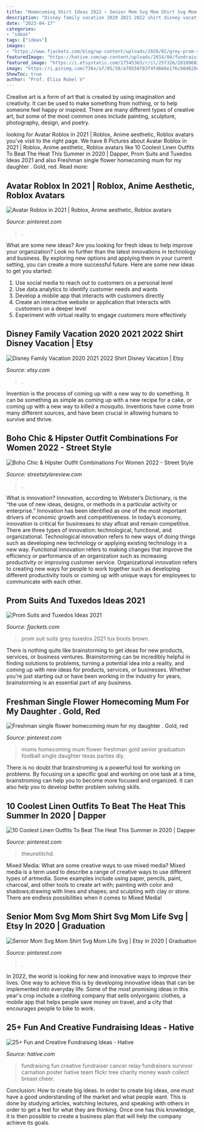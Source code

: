 ```yaml
---
title: "Homecoming Shirt Ideas 2022 ~ Senior Mom Svg Mom Shirt Svg Mom Life Svg"
description: "Disney family vacation 2020 2021 2022 shirt disney vacation"
date: "2023-04-17"
categories:
- "ideas"
tags: ["ideas"]
images:
- "https://www.fjackets.com/blog/wp-content/uploads/2020/02/grey-prom-suit.jpg"
featuredImage: "https://hative.com/wp-content/uploads/2014/04/fundraising-ideas/12-buy-a-carnation-for-a-survivor.jpg"
featured_image: "https://i.etsystatic.com/17545363/r/il/25f326/2018968306/il_794xN.2018968306_csiw.jpg"
image: "https://i.pinimg.com/736x/a7/85/58/a78558f83f4fd666e176cb0d628c0f16--graduation-leis-graduation-parties.jpg"
ShowToc: true
author: "Prof. Eliza Robel V"
---
```



Creative art is a form of art that is created by using imagination and creativity. It can be used to make something from nothing, or to help someone feel happy or inspired. There are many different types of creative art, but some of the most common ones include painting, sculpture, photography, design, and poetry.

	

		
looking for Avatar Roblox in 2021 | Roblox, Anime aesthetic, Roblox avatars you've visit to the right page. We have 8 Pictures about Avatar Roblox in 2021 | Roblox, Anime aesthetic, Roblox avatars like 10 Coolest Linen Outfits To Beat The Heat This Summer in 2020 | Dapper, Prom Suits and Tuxedos Ideas 2021 and also Freshman single flower homecoming mum for my daughter . Gold, red. Read more:
		
    
## Avatar Roblox In 2021 | Roblox, Anime Aesthetic, Roblox Avatars

<img loading=lazy src="https://i.pinimg.com/736x/66/0c/fe/660cfed7229a3f0daf89fae13f02958b.jpg" onerror="this.onerror=null;this.src='https://tse4.mm.bing.net/th?id=OIP.zJ2KiV4evVED_BpT50oqoAAAAA&amp;pid=15.1';" alt="Avatar Roblox in 2021 | Roblox, Anime aesthetic, Roblox avatars">

_Source: pinterest.com_

>. 

	

What are some new ideas?
Are you looking for fresh ideas to help improve your organization? Look no further than the latest innovations in technology and business. By exploring new options and applying them in your current setting, you can create a more successful future. Here are some new ideas to get you started: 
1. Use social media to reach out to customers on a personal level 
2. Use data analytics to identify customer needs and wants 
3. Develop a mobile app that interacts with customers directly 
4. Create an interactive website or application that interacts with customers on a deeper level 
5. Experiment with virtual reality to engage customers more effectively 

    
## Disney Family Vacation 2020 2021 2022 Shirt Disney Vacation | Etsy

<img loading=lazy src="https://i.etsystatic.com/17545363/r/il/25f326/2018968306/il_794xN.2018968306_csiw.jpg" onerror="this.onerror=null;this.src='https://tse2.mm.bing.net/th?id=OIP.mMdM3tuM7Npi5gYYQXcM4AHaLp&amp;pid=15.1';" alt="Disney Family Vacation 2020 2021 2022 Shirt Disney Vacation | Etsy">

_Source: etsy.com_

>. 

	

Invention is the process of coming up with a new way to do something. It can be something as simple as coming up with a new recipe for a cake, or coming up with a new way to killed a mosquito. Inventions have come from many different sources, and have been crucial in allowing humans to survive and thrive.

    
## Boho Chic &amp; Hipster Outfit Combinations For Women 2022 - Street Style

<img loading=lazy src="https://streetstylereview.com/wp-content/uploads/2021/08/boho-hipster-outfit-ideas-for-ladies-15.jpg" onerror="this.onerror=null;this.src='https://tse3.mm.bing.net/th?id=OIP.MXi26dHG_dFJ7gB5nXcBywAAAA&amp;pid=15.1';" alt="Boho Chic &amp; Hipster Outfit Combinations For Women 2022 - Street Style">

_Source: streetstylereview.com_

>. 

	

What is innovation?
Innovation, according to Webster’s Dictionary, is the “the use of new ideas, designs, or methods in a particular activity or enterprise.” Innovation has been identified as one of the most important drivers of economic growth and competitiveness. In today’s economy, innovation is critical for businesses to stay afloat and remain competitive. There are three types of innovation: technological, functional, and organizational.
Technological innovation refers to new ways of doing things such as developing new technology or applying existing technology in a new way. Functional innovation refers to making changes that improve the efficiency or performance of an organization such as increasing productivity or improving customer service. Organizational innovation refers to creating new ways for people to work together such as developing different productivity tools or coming up with unique ways for employees to communicate with each other.

    
## Prom Suits And Tuxedos Ideas 2021

<img loading=lazy src="https://www.fjackets.com/blog/wp-content/uploads/2020/02/grey-prom-suit.jpg" onerror="this.onerror=null;this.src='https://tse4.mm.bing.net/th?id=OIP.h1sPKm_eIvJh_wY0ffVVfQHaLT&amp;pid=15.1';" alt="Prom Suits and Tuxedos Ideas 2021">

_Source: fjackets.com_

>prom suit suits grey tuxedos 2021 tux boots brown. 

	

There is nothing quite like brainstorming to get ideas for new products, services, or business ventures. Brainstorming can be incredibly helpful in finding solutions to problems, turning a potential idea into a reality, and coming up with new ideas for products, services, or businesses. Whether you're just starting out or have been working in the industry for years, brainstorming is an essential part of any business.

    
## Freshman Single Flower Homecoming Mum For My Daughter . Gold, Red

<img loading=lazy src="https://i.pinimg.com/736x/a7/85/58/a78558f83f4fd666e176cb0d628c0f16--graduation-leis-graduation-parties.jpg" onerror="this.onerror=null;this.src='https://tse4.mm.bing.net/th?id=OIP._kbjdljAIAcEPjsH7oPmxgHaNK&amp;pid=15.1';" alt="Freshman single flower homecoming mum for my daughter . Gold, red">

_Source: pinterest.com_

>mums homecoming mum flower freshman gold senior graduation football single daughter texas parties diy. 

	

There is no doubt that brainstroming is a powerful tool for working on problems. By focusing on a specific goal and working on one task at a time, brainstroming can help you to become more focused and organized. It can also help you to develop better problem solving skills.

    
## 10 Coolest Linen Outfits To Beat The Heat This Summer In 2020 | Dapper

<img loading=lazy src="https://i.pinimg.com/736x/24/54/cb/2454cbcd08233c4cbd91e1fde1308b3a.jpg" onerror="this.onerror=null;this.src='https://tse1.mm.bing.net/th?id=OIP.RsjY6dLEhTeujN_QzjLAdgHaMv&amp;pid=15.1';" alt="10 Coolest Linen Outfits To Beat The Heat This Summer in 2020 | Dapper">

_Source: pinterest.com_

>theunstitchd. 

	

Mixed Media: What are some creative ways to use mixed media?
Mixed media is a term used to describe a range of creative ways to use different types of artmedia. Some examples include using paper, pencils, paint, charcoal, and other tools to create art with; painting with color and shadows;drawing with lines and shapes; and sculpting with clay or stone. There are endless possibilities when it comes to Mixed Media!

    
## Senior Mom Svg Mom Shirt Svg Mom Life Svg | Etsy In 2020 | Graduation

<img loading=lazy src="https://i.pinimg.com/736x/9e/c8/5b/9ec85b05cd43bca2f133840295d764cc.jpg" onerror="this.onerror=null;this.src='https://tse3.mm.bing.net/th?id=OIP.0sWGDrqn5ytib6TOWsDzZQHaHa&amp;pid=15.1';" alt="Senior Mom Svg Mom Shirt Svg Mom Life Svg | Etsy in 2020 | Graduation">

_Source: pinterest.com_

>. 

	

In 2022, the world is looking for new and innovative ways to improve their lives. One way to achieve this is by developing innovative ideas that can be implemented into everyday life. Some of the most promising ideas in this year's crop include a clothing company that sells onlyorganic clothes, a mobile app that helps people save money on travel, and a city that encourages people to bike to work.

    
## 25+ Fun And Creative Fundraising Ideas - Hative

<img loading=lazy src="https://hative.com/wp-content/uploads/2014/04/fundraising-ideas/12-buy-a-carnation-for-a-survivor.jpg" onerror="this.onerror=null;this.src='https://tse4.mm.bing.net/th?id=OIP.gW_EJphay5oMzBWVZtC0AAHaLG&amp;pid=15.1';" alt="25+ Fun and Creative Fundraising Ideas - Hative">

_Source: hative.com_

>fundraising fun creative fundraiser cancer relay fundraisers survivor carnation poster hative team flickr tree charity money wash collect breast cheer. 

	

Conclusion: How to create big ideas.
In order to create big ideas, one must have a good understanding of the market and what people want. This is done by studying articles, watching lectures, and speaking with others in order to get a feel for what they are thinking. Once one has this knowledge, it is then possible to create a business plan that will help the company achieve its goals.

